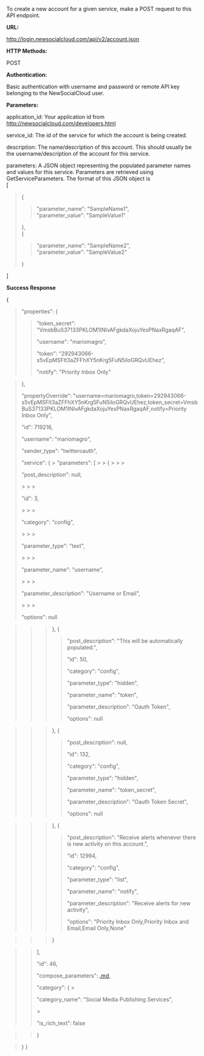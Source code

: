To create a new account for a given service, make a POST request to this API endpoint.

**URL:**

http://login.newsocialcloud.com/api/v2/account.json

**HTTP Methods:**

POST

**Authentication:**

Basic authentication with username and password or remote API key belonging to the NewSocialCloud user.

**Parameters:**

<p>application_id: Your application id from <a href='http://newsocialcloud.com/developers.html'>http://newsocialcloud.com/developers.html</a></p>
<p>service_id: The id of the service for which the account is being created.</p>
<p>description: The name/description of this account. This should usually be the username/description of the account for this service.</p>
<p>parameters: A JSON object representing the populated parameter names and values for this service. Parameters are retrieved using GetServiceParameters. The format of this JSON object is<br>
[<br>
<blockquote>{<br>
<blockquote>"parameter_name": "SampleName1",<br>
"parameter_value": "SampleValue1"<br>
</blockquote>},<br>
{<br>
<blockquote>"parameter_name": "SampleName2",<br>
"parameter_value": "SampleValue2"<br>
</blockquote>}</blockquote>

]<br>
</p>

**Success Response**

{
> "properties": {
> > <p>"token_secret": "VmsbBuS37133PKLOM1INIvAFgkdaXojuYesPNaxRgaqAF",</p>
> > <p>"username": "mariomagro",</p>
> > <p>"token": "292943066-s5vEpMSFlt3aZFFhXY5nKrg5FuN5iloGRQvUEhez",</p>
> > <p>"notify": "Priority Inbox Only"</p>

> },
> <p>"propertyOverride": "username=mariomagro,token=292943066-s5vEpMSFlt3aZFFhXY5nKrg5FuN5iloGRQvUEhez,token_secret=VmsbBuS37133PKLOM1INIvAFgkdaXojuYesPNaxRgaqAF,notify=Priority Inbox Only",</p>
> <p>"id": 719216,</p>
> <p>"username": "mariomagro",</p>
> <p>"sender_type": "twitteroauth",</p>
> "service": {
> > "parameters": [
> > > {
> > > > <p>"post_description": null,</p>
> > > > <p>"id": 3,</p>
> > > > <p>"category": "config",</p>
> > > > <p>"parameter_type": "text",</p>
> > > > <p>"parameter_name": "username",</p>
> > > > <p>"parameter_description": "Username or Email",</p>
> > > > <p>"options": null</p>

> > > },
> > > {
> > > > <p>"post_description": "This will be automatically populated.",</p>
> > > > <p>"id": 50,</p>
> > > > <p>"category": "config",</p>
> > > > <p>"parameter_type": "hidden",</p>
> > > > <p>"parameter_name": "token",</p>
> > > > <p>"parameter_description": "Oauth Token",</p>
> > > > <p>"options": null</p>

> > > },
> > > {
> > > > <p>"post_description": null,</p>
> > > > <p>"id": 132,</p>
> > > > <p>"category": "config",</p>
> > > > <p>"parameter_type": "hidden",</p>
> > > > <p>"parameter_name": "token_secret",</p>
> > > > <p>"parameter_description": "Oauth Token Secret",</p>
> > > > <p>"options": null</p>

> > > },
> > > {
> > > > <p>"post_description": "Receive alerts whenever there is new activity on this account.",</p>
> > > > <p>"id": 12994,</p>
> > > > <p>"category": "config",</p>
> > > > <p>"parameter_type": "list",</p>
> > > > <p>"parameter_name": "notify",</p>
> > > > <p>"parameter_description": "Receive alerts for new activity",</p>
> > > > <p>"options": "Priority Inbox Only,Priority Inbox and Email,Email Only,None"</p>

> > > }

> > ],
> > <p>"id": 46,</p>
> > <p>"compose_parameters": <a href='.md'>.md</a>,</p>
> > "category": {
> > > <p>"category_name": "Social Media Publishing Services",</p>
> > > <p>"is_rich_text": false</p>

> > }

> }
}